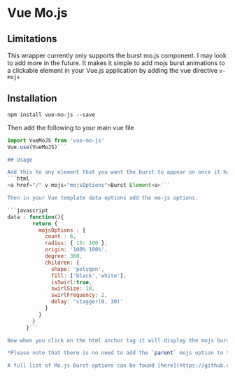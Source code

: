 # Vue Mo.js


## Limitations
This wrapper currently only supports the burst mo.js component. I may look to add more in the future. It makes it simple to add mojs burst animations to a clickable element in your Vue.js application by adding the vue directive `v-mojs`

## Installation 

`npm install vue-mo-js --save`

Then add the following to your main vue file 

```javascript
import VueMoJS from 'vue-mo-js'
Vue.use(VueMoJS)```

## Usage

Add this to any element that you want the burst to appear on once it has been clicked.
```html
<a href="/" v-mojs="mojsOptions">Burst Element<a>```

Then in your Vue template data options add the mo-js options.

```javascript
data : function(){
        return {
          mojsOptions : {
            count : 6,
            radius: { 15: 100 },
            origin: '100% 100%',
            degree: 360,
            children: {
              shape: 'polygon',
              fill: ['black','white'],
              isSwirl:true,
              swirlSize: 10,
              swirlFrequency: 2,
              delay: 'stagger(0, 30)'
            }
          }
        }
      }```

Now when you click on the html anchor tag it will display the mojs burst. 

*Please note that there is no need to add the `parent` mojs option to the data option as the wrapper will pick this up automatically.

A full list of Mo.js Burst options can be found [here](https://github.com/legomushroom/mojs/blob/master/api/burst.md)



